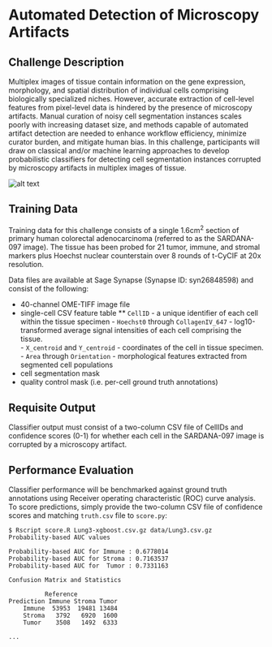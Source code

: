 # Automated Detection of Microscopy Artifacts

## Challenge Description
Multiplex images of tissue contain information on the gene expression, morphology, and spatial distribution of individual cells comprising biologically specialized niches. However, accurate extraction of cell-level features from pixel-level data is hindered by the presence of microscopy artifacts. Manual curation of noisy cell segmentation instances scales poorly with increasing dataset size, and methods capable of automated artifact detection are needed to enhance workflow efficiency, minimize curator burden, and mitigate human bias. In this challenge, participants will draw on classical and/or machine learning approaches to develop probabilistic classifiers for detecting cell segmentation instances corrupted by microscopy artifacts in multiplex images of tissue.

![alt text](https://github.com/IAWG-CSBC-PSON/hack2022-01-artifacts.git/schematic.png)

<!-- <object data="https://github.com/IAWG-CSBC-PSON/hack2022-01-artifacts.git/schematic.pdf" type="application/pdf" width="700px" height="700px">
    <embed src="https://github.com/IAWG-CSBC-PSON/hack2022-01-artifacts.git/schematic.pdf">
        <p>This browser does not support PDFs. Please download the PDF to view it: <a href="https://github.com/IAWG-CSBC-PSON/hack2022-01-artifacts.git/schematic.pdf">Download PDF</a>.</p>
    </embed>
</object> -->

## Training Data
Training data for this challenge consists of a single 1.6cm<sup>2</sup> section of primary human colorectal adenocarcinoma (referred to as the SARDANA-097 image). The tissue has been probed for 21 tumor, immune, and stromal markers plus Hoechst nuclear counterstain over 8 rounds of t-CyCIF at 20x resolution.

Data files are available at Sage Synapse (Synapse ID: syn26848598) and consist of the following:

   * 40-channel OME-TIFF image file
   * single-cell CSV feature table
    ** `CellID` - a unique identifier of each cell within the tissue specimen
    - `Hoechst0` through `CollagenIV_647` - log10-transformed average signal intensities of each cell comprising the tissue.  
    - `X_centroid` and `Y_centroid` - coordinates of the cell in tissue specimen.
    - `Area` through `Orientation` - morphological features extracted from segmented cell populations
   * cell segmentation mask
   * quality control mask (i.e. per-cell ground truth annotations)

## Requisite Output
Classifier output must consist of a two-column CSV file of CellIDs and confidence scores (0-1) for whether each cell in the SARDANA-097 image is corrupted by a microscopy artifact.

## Performance Evaluation
Classifier performance will be benchmarked against ground truth annotations using Receiver operating characteristic (ROC) curve analysis. To score predictions, simply provide the two-column CSV file of confidence scores and matching `truth.csv` file to `score.py`:

```
$ Rscript score.R Lung3-xgboost.csv.gz data/Lung3.csv.gz
Probability-based AUC values

Probability-based AUC for Immune : 0.6778014
Probability-based AUC for Stroma : 0.7163537
Probability-based AUC for  Tumor : 0.7331163

Confusion Matrix and Statistics

          Reference
Prediction Immune Stroma Tumor
    Immune  53953  19481 13484
    Stroma   3792   6920  1600
    Tumor    3508   1492  6333

...
```
